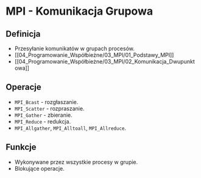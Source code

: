 # MPI - Komunikacja Grupowa

## Definicja
- Przesyłanie komunikatów w grupach procesów.
- [[04_Programowanie_Współbieżne/03_MPI/01_Podstawy_MPI]]
- [[04_Programowanie_Współbieżne/03_MPI/02_Komunikacja_Dwupunktowa]]

## Operacje
- `MPI_Bcast` - rozgłaszanie.
- `MPI_Scatter` - rozpraszanie.
- `MPI_Gather` - zbieranie.
- `MPI_Reduce` - redukcja.
- `MPI_Allgather`, `MPI_Alltoall`, `MPI_Allreduce`.

## Funkcje
- Wykonywane przez wszystkie procesy w grupie.
- Blokujące operacje.
